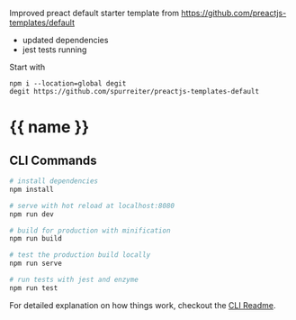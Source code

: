 Improved preact default starter template from https://github.com/preactjs-templates/default

- updated dependencies
- jest tests running

Start with 
```
npm i --location=global degit
degit https://github.com/spurreiter/preactjs-templates-default
```

# {{ name }}

## CLI Commands

```bash
# install dependencies
npm install

# serve with hot reload at localhost:8080
npm run dev

# build for production with minification
npm run build

# test the production build locally
npm run serve

# run tests with jest and enzyme
npm run test
```

For detailed explanation on how things work, checkout the [CLI Readme](https://github.com/developit/preact-cli/blob/master/README.md).
